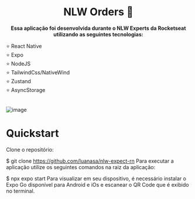 <h1 align="center" style="font-weight: bold;">NLW Orders 🍔</h1>  
<p align="center">
    <b>Essa aplicação foi desenvolvida durante o NLW Experts da Rocketseat utilizando as seguintes tecnologias: </b>
</p>
<span align="center">
    ⭐ React Native <br>
    ⭐ Expo <br>
    ⭐ NodeJS <br>
    ⭐ TailwindCss/NativeWind <br>
    ⭐ Zustand <br>
    ⭐ AsyncStorage <br> <br>
</span>
    

![image](https://github.com/luanasa/nlw-expect-rn/assets/38231334/c7a6998c-d003-45d7-b075-bb77425d0209)


# Quickstart
Clone o repositório:

$  git clone https://github.com/luanasa/nlw-expect-rn
Para executar a aplicação utilize os seguintes comandos na raiz da aplicação:

$  npx expo start
Para visualizar em seu dispositivo, é necessário instalar o Expo Go disponível para Android e iOs e escanear o QR Code que é exibido no terminal.
